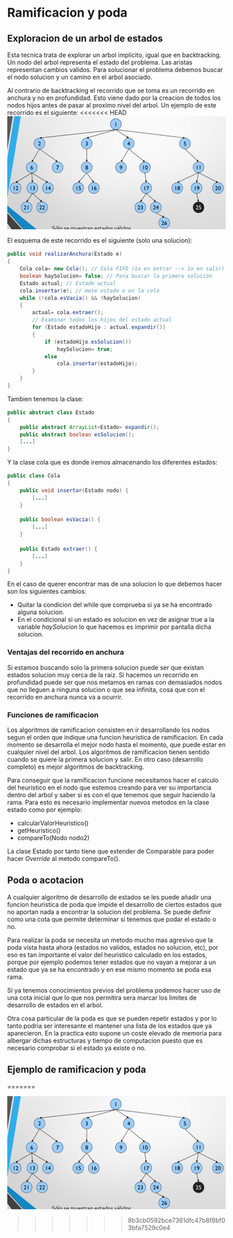 # Ramificacion y poda
## Exploracion de un arbol de estados
Esta tecnica trata de explorar un arbol implicito, igual que en backtracking. Un nodo del arbol representa el estado del problema. Las aristas representan cambios validos.
Para solucionar el problema debemos buscar el nodo solucion y un camino en el arbol asociado.

Al contrario de backtracking el recorrido que se toma es un recorrido en anchura y no en profundidad. Esto viene dado por la creacion de todos los nodos hijos antes de pasar al proximo nivel del arbol. Un ejemplo de este recorrido es el siguiente:
<<<<<<< HEAD
![Recorrido en anchura](Recorrido_anchura.png)

El esquema de este recorrido es el siguiente (solo una solucion):
```java
public void realizarAnchura(Estado e)  
{  
	Cola cola= new Cola(); // Cola FIFO (1o en entrar --> 1o en salir)  
	boolean haySolucion= false; // Para buscar la primera solución  
	Estado actual; // Estado actual  
	cola.insertar(e); // mete estado e en la cola  
	while (!cola.esVacia() && !haySolucion)  
	{  
		actual= cola.extraer();  
		// Examinar todos los hijos del estado actual  
		for (Estado estadoHijo : actual.expandir())  
		{  
			if (estadoHijo.esSolucion())  
				haySolucion= true;  
			else  
				cola.insertar(estadoHijo);  
		}  
	}  
}
```

Tambien tenemos la clase:
```java
public abstract class Estado  
{  
	public abstract ArrayList<Estado> expandir();  
	public abstract boolean esSolucion();  
	[...]  
}
```

Y la clase cola que es donde iremos almacenando los diferentes estados:
```java
public class Cola  
{  
	public void insertar(Estado nodo) {  
		[...]  
	}  
	
	public boolean esVacia() {  
		[...]  
	}  
	
	public Estado extraer() {  
		[...]  
	}  
}
```

En el caso de querer encontrar mas de una solucion lo que debemos hacer son los siguientes cambios:
* Quitar la condicion del while que comprueba si ya se ha encontrado alguna solucion.
* En el condicional si un estado es solucion en vez de asignar true a la variable *haySolucion* lo que hacemos es imprimir por pantalla dicha solucion.

### Ventajas del recorrido en anchura
Si estamos buscando solo la primera solucion puede ser que existan estados solucion muy cerca de la raiz.
Si hacemos un recorrido en profundidad puede ser que nos metamos en ramas con demasiados nodos que no lleguen a ninguna solucion o que sea infinita, cosa que con el recorrido en anchura nunca va a ocurrir.

### Funciones de ramificacion
Los algoritmos de ramificacion consisten en ir desarrollando los nodos segun el orden que indique una funcion heuristica de ramificacion.
En cada momento se desarrolla el mejor nodo hasta el momento, que puede estar en cualquier nivel del arbol.
Los algoritmos de ramificacion tienen sentido cuando se quiere la primera solucion y salir.
En otro caso (desarrollo completo) es mejor algoritmos de backtracking.

Para conseguir que la ramificacion funcione necesitamos hacer el calculo del heuristico en el nodo que estemos creando para ver su importancia dentro del arbol y saber si es con el que tenemos que seguir haciendo la rama. Para esto es necesario implementar nuevos metodos en la clase estado como por ejemplo:
* calcularValorHeuristico()
* getHeuristico()
* compareTo(Nodo nodo2)

La clase Estado por tanto tiene que extender de Comparable para poder hacer *Override* al metodo compareTo().


## Poda o acotacion
A cualquier algoritmo de desarrollo de estados se les puede añadir una funcion heuristica de poda que impide el desarrollo de ciertos estados que no aportan nada a encontrar la solucion del problema. Se puede definir como una cota que permite determinar si tenemos que podar el estado o no.

Para realizar la poda se necesita un metodo mucho mas agresivo que la poda vista hasta ahora (estados no validos, estados no solucion, etc), por eso es tan importante el valor del heuristico calculado en los estados, porque por ejemplo podemos tener estados que no vayan a mejorar a un estado que ya se ha encontrado y en ese mismo momento se poda esa rama.

Si ya tenemos conocimientos previos del problema podemos hacer uso de una cota inicial que lo que nos permitira sera marcar los limites de desarrollo de estados en el arbol.

Otra cosa particular de la poda es que se pueden repetir estados y por lo tanto podria ser interesante el mantener una lista de los estados que ya aparecieron. En la practica esto supone un coste elevado de memoria para albergar dichas estructuras y tiempo de computacion puesto que es necesario comprobar si el estado ya existe o no.



## Ejemplo de ramificacion y poda
=======

![Recorrido en anchura](Recorrido_anchura.png)
>>>>>>> 8b3cb0592bce7361dfc47b8f8bf03bfa7529c0e4
